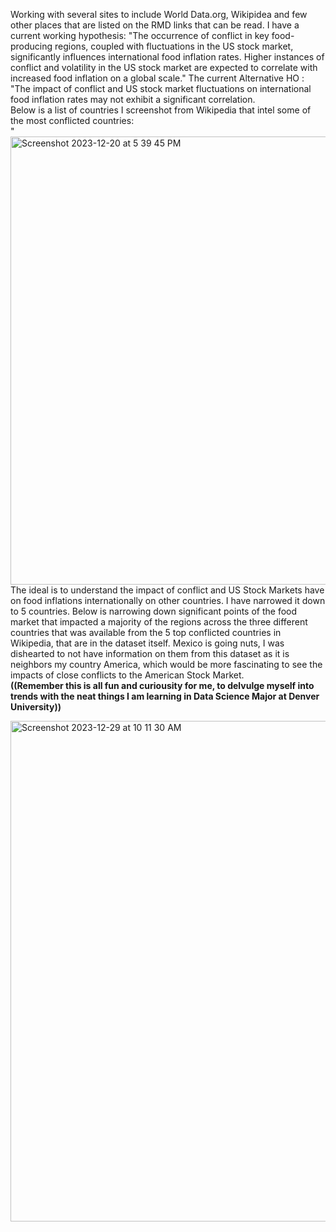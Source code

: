 Working with several sites to include World Data.org, Wikipidea and few other places that are listed on the RMD links that can be read.
I have a current working hypothesis: "The occurrence of conflict in key food-producing regions, coupled with fluctuations in the US stock market, significantly influences international food inflation rates. Higher instances of conflict and volatility in the US stock market are expected to correlate with increased food inflation on a global scale."
The current Alternative HO : "The impact of conflict and US stock market fluctuations on international food inflation rates may not exhibit a significant correlation.
<br>
Below is a list of countries I screenshot from Wikipedia that intel some of the most conflicted countries: <br>
"<img width="717" alt="Screenshot 2023-12-20 at 5 39 45 PM" src="https://github.com/JessicaWoods03/data_analysis_work/assets/48572600/3eeac57e-b6ec-45e1-b184-778f37fc8623">
<br>
The ideal is to understand the impact of conflict and US Stock Markets have on food inflations internationally on other countries. I have narrowed it down to 5 countries. Below is narrowing down significant points of the food market that impacted a majority of the regions across the three different countries that was available from the 5 top conflicted countries in Wikipedia, that are in the dataset itself. Mexico is going nuts, I was dishearted to not have information on them from this dataset as it is neighbors my country America, which would be more fascinating to see the impacts of close conflicts to the American Stock Market. <br>
<b>((Remember this is all fun and curiousity for me, to delvulge myself into trends with the neat things I am learning in Data Science Major at Denver University))</b>

<img width="801" alt="Screenshot 2023-12-29 at 10 11 30 AM" src="https://github.com/JessicaWoods03/data_analysis_work/assets/48572600/122e959a-69f0-4e6b-b42d-9a1089e3f5a0">
